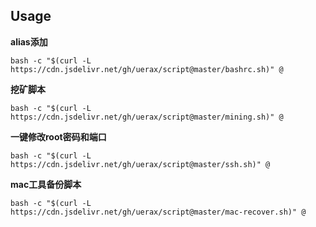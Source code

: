 ## Usage

__alias添加__

```
bash -c "$(curl -L https://cdn.jsdelivr.net/gh/uerax/script@master/bashrc.sh)" @
```

__挖矿脚本__

```
bash -c "$(curl -L https://cdn.jsdelivr.net/gh/uerax/script@master/mining.sh)" @
```

__一键修改root密码和端口__

```
bash -c "$(curl -L https://cdn.jsdelivr.net/gh/uerax/script@master/ssh.sh)" @
```

__mac工具备份脚本__

```
bash -c "$(curl -L https://cdn.jsdelivr.net/gh/uerax/script@master/mac-recover.sh)" @
```

